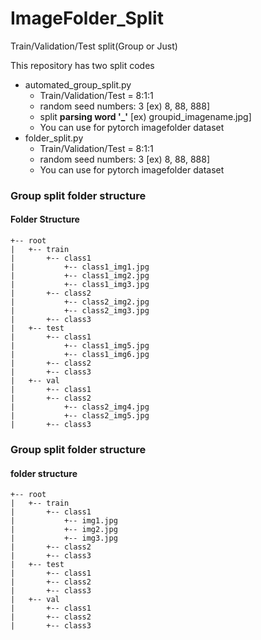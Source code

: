 # ImageFolder_Split
Train/Validation/Test split(Group or Just)

This repository has two split codes 



- automated_group_split.py
  - Train/Validation/Test = 8:1:1
  - random seed numbers: 3 [ex) 8, 88, 888]
  - split **parsing word '_'**  [ex) groupid_imagename.jpg]
  - You can use for pytorch imagefolder dataset
- folder_split.py
  - Train/Validation/Test = 8:1:1
  - random seed numbers: 3 [ex) 8, 88, 888]
  - You can use for pytorch imagefolder dataset





### Group split folder structure

#### Folder Structure 

```buildoutcfg
+-- root
|   +-- train
|       +-- class1
|           +-- class1_img1.jpg
|           +-- class1_img2.jpg
|           +-- class1_img3.jpg
|       +-- class2
|           +-- class2_img2.jpg
|           +-- class2_img3.jpg
|       +-- class3
|   +-- test
|       +-- class1
|           +-- class1_img5.jpg
|           +-- class1_img6.jpg
|       +-- class2
|       +-- class3
|   +-- val
|       +-- class1
|       +-- class2
|           +-- class2_img4.jpg
|           +-- class2_img5.jpg
|       +-- class3
```



### Group split folder structure

#### folder structure

```buildoutcfg
+-- root
|   +-- train
|       +-- class1
|           +-- img1.jpg
|           +-- img2.jpg
|           +-- img3.jpg
|       +-- class2
|       +-- class3
|   +-- test
|       +-- class1
|       +-- class2
|       +-- class3
|   +-- val
|       +-- class1
|       +-- class2
|       +-- class3
```